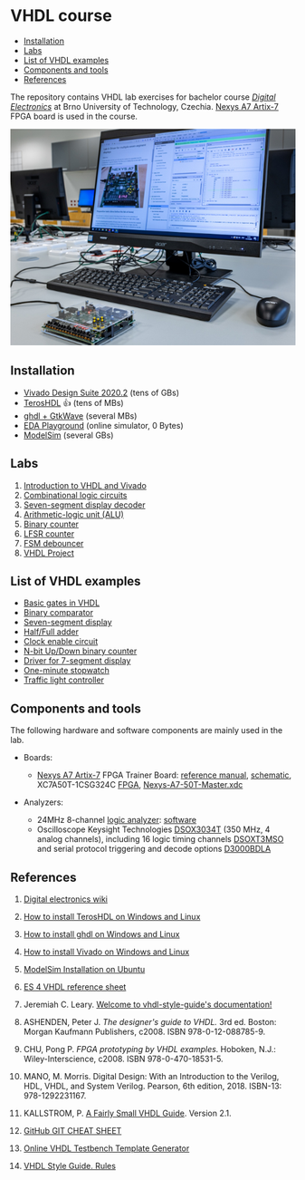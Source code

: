 # VHDL course

<!--
![Logo](logolink_eng.jpg)
<p align="center">
  The Study of Modern and Developing Engineering BUT<br>
  CZ.02.2.69/0.0/0.0/18_056/0013325
</p>
-->

* [Installation](#installation)
* [Labs](#labs)
* [List of VHDL examples](#list-of-vhdl-examples)
* [Components and tools](#components-and-tools)
* [References](#references)

The repository contains VHDL lab exercises for bachelor course [*Digital Electronics*](https://www.vut.cz/en/students/courses/detail/268610) at Brno University of Technology, Czechia. [Nexys A7 Artix-7](https://store.digilentinc.com/nexys-a7-fpga-trainer-board-recommended-for-ece-curriculum/) FPGA board is used in the course.

![vhdl_course](docs/old_labs/_07-display_driver/images/nexys-lab.jpg)

## Installation

* [Vivado Design Suite 2020.2](https://github.com/tomas-fryza/vhdl-course/wiki/List-of-versions) (tens of GBs)
* [TerosHDL](https://github.com/tomas-fryza/vhdl-course/wiki/How-to-install-TerosHDL-on-Windows-and-Linux) :+1: (tens of MBs)
* [ghdl + GtkWave](https://github.com/tomas-fryza/vhdl-course/wiki/How-to-install-ghdl-on-Windows-and-Linux) (several MBs)
* [EDA Playground](https://edaplayground.com/) (online simulator, 0 Bytes)
* [ModelSim](https://www.intel.com/content/www/us/en/software-kit/750666/modelsim-intel-fpgas-standard-edition-software-version-20-1-1.html) (several GBs)

## Labs

1. [Introduction to VHDL and Vivado](lab1-gates)
2. [Combinational logic circuits](lab2-logic)
3. [Seven-segment display decoder](lab3-segment)
4. [Arithmetic-logic unit (ALU)](lab4-alu)
5. [Binary counter](lab5-counter)
6. [LFSR counter](lab6-lfsr)
7. [FSM debouncer](lab7-fsm)
8. [VHDL Project](lab8-project)

## List of VHDL examples

* [Basic gates in VHDL](https://www.edaplayground.com/x/5L92)
* [Binary comparator](https://www.edaplayground.com/x/5uu3)
* [Seven-segment display](https://www.edaplayground.com/x/Vdpu)
* [Half/Full adder](https://www.edaplayground.com/x/2Jcz)
* [Clock enable circuit](https://www.edaplayground.com/x/5LiJ)
* [N-bit Up/Down binary counter](https://www.edaplayground.com/x/5bgq)
* [Driver for 7-segment display](https://www.edaplayground.com/x/3f_A)
* [One-minute stopwatch](https://www.edaplayground.com/x/2uKg)
* [Traffic light controller](https://www.edaplayground.com/x/5HBi)

## Components and tools

The following hardware and software components are mainly used in the lab.

* Boards:
  * [Nexys A7 Artix-7](https://store.digilentinc.com/nexys-a7-fpga-trainer-board-recommended-for-ece-curriculum/) FPGA Trainer Board: [reference manual](https://reference.digilentinc.com/reference/programmable-logic/nexys-a7/reference-manual), [schematic](docs/nexys-a7-sch.pdf), XC7A50T-1CSG324C [FPGA](docs/ds180_7Series_Overview.pdf), [Nexys-A7-50T-Master.xdc](https://github.com/Digilent/digilent-xdc/blob/master/Nexys-A7-50T-Master.xdc)

* Analyzers:
  * 24MHz 8-channel [logic analyzer](https://www.ebay.com/sch/i.html?LH_CAds=&_ex_kw=&_fpos=&_fspt=1&_mPrRngCbx=1&_nkw=24mhz%20logic%20analyzer&_sacat=&_sadis=&_sop=12&_udhi=&_udlo=): [software](https://www.saleae.com/)
  * Oscilloscope Keysight Technologies [DSOX3034T](https://www.keysight.com/en/pdx-x202175-pn-DSOX3034T/oscilloscope-350-mhz-4-analog-channels?&cc=CZ&lc=eng) (350 MHz, 4 analog channels), including 16 logic timing channels [DSOXT3MSO](https://www.keysight.com/en/pdx-x205238-pn-DSOXT3MSO/3000t-x-series-oscilloscope-mso-upgrade?cc=CZ&lc=eng) and serial protocol triggering and decode options [D3000BDLA](https://www.keysight.com/en/pd-2990560-pn-D3000BDLA/ultimate-software-bundle-for-the-3000a-t-x-series?&cc=CZ&lc=eng)

## References

1. [Digital electronics wiki](https://github.com/tomas-fryza/vhdl-course/wiki)

2. [How to install TerosHDL on Windows and Linux](https://github.com/tomas-fryza/vhdl-course/wiki/How-to-install-TerosHDL-on-Windows-and-Linux)

3. [How to install ghdl on Windows and Linux](https://github.com/tomas-fryza/vhdl-course/wiki/How-to-install-ghdl-on-Windows-and-Linux)

4. [How to install Vivado on Windows and Linux](https://github.com/tomas-fryza/vhdl-course/wiki/List-of-versions)

5. [ModelSim Installation on Ubuntu](https://gist.github.com/Razer6/cafc172b5cffae189b4ecda06cf6c64f)

6. [ES 4 VHDL reference sheet](docs/vhdl_cheatsheet.pdf)

7. Jeremiah C. Leary. [Welcome to vhdl-style-guide's documentation!](https://vhdl-style-guide.readthedocs.io/en/latest/)

8. ASHENDEN, Peter J. *The designer's guide to VHDL.* 3rd ed. Boston: Morgan Kaufmann Publishers, c2008. ISBN 978-0-12-088785-9.

9. CHU, Pong P. *FPGA prototyping by VHDL examples.* Hoboken, N.J.: Wiley-Interscience, c2008. ISBN 978-0-470-18531-5.

10. MANO, M. Morris. Digital Design: With an Introduction to the Verilog, HDL, VHDL, and System Verilog. Pearson, 6th edition, 2018. ISBN-13: 978-1292231167.

11. KALLSTROM, P. [A Fairly Small VHDL Guide](docs/VHDL_guide.pdf). Version 2.1.

12. [GitHub GIT CHEAT SHEET](docs/git_cheatsheet.pdf)

13. [Online VHDL Testbench Template Generator](https://vhdl.lapinoo.net/testbench/)

14. [VHDL Style Guide. Rules](https://vhdl-style-guide.readthedocs.io/en/latest/rules.html)
